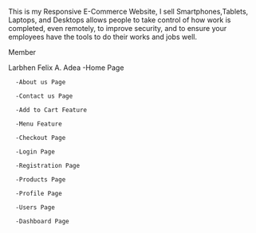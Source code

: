 This is my Responsive E-Commerce Website, I sell Smartphones,Tablets, Laptops, and Desktops allows people to take control of how work is completed, even remotely, to improve security, and to ensure your employees have the tools to do their works and jobs well.

  Member

  Larbhen Felix A. Adea
      -Home Page
      
      -About us Page
      
      -Contact us Page
      
      -Add to Cart Feature
      
      -Menu Feature
      
      -Checkout Page
      
      -Login Page
      
      -Registration Page
      
      -Products Page
      
      -Profile Page
      
      -Users Page
      
      -Dashboard Page
